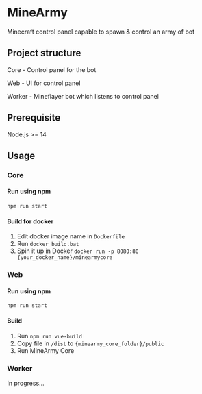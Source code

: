 # MineArmy
Minecraft control panel capable to spawn & control an army of bot

## Project structure
Core - Control panel for the bot

Web - UI for control panel

Worker - Mineflayer bot which listens to control panel

## Prerequisite
Node.js >= 14

## Usage
### Core
#### Run using npm
`npm run start`
#### Build for docker
1. Edit docker image name in `Dockerfile`
2. Run `docker_build.bat`
3. Spin it up in Docker `docker run -p 8080:80 {your_docker_name}/minearmycore`

### Web
#### Run using npm
`npm run start`
#### Build
1. Run `npm run vue-build`
2. Copy file in `/dist` to `{minearmy_core_folder}/public`
3. Run MineArmy Core

### Worker
In progress...
